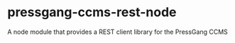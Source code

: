 pressgang-ccms-rest-node
========================

A node module that provides a REST client library for the PressGang CCMS